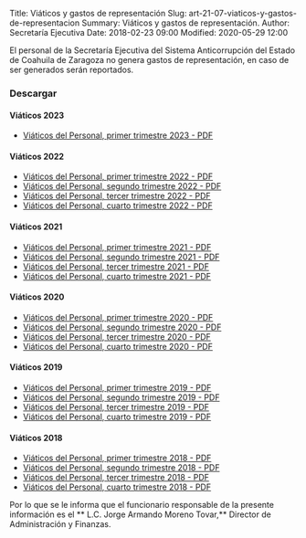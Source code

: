 Title: Viáticos y gastos de representación
Slug: art-21-07-viaticos-y-gastos-de-representacion
Summary: Viáticos y gastos de representación.
Author: Secretaría Ejecutiva
Date: 2018-02-23 09:00
Modified: 2020-05-29 12:00


 <script src="../date.js"></script>
<div id="date"> </div>

El personal de la Secretaría Ejecutiva del Sistema Anticorrupción del Estado de Coahuila de Zaragoza no genera gastos de representación, en caso de ser generados serán reportados.

### Descargar


#### Viáticos 2023

* [Viáticos del Personal, primer trimestre 2023 - PDF](viaticos-personal-2023-04.pdf)

#### Viáticos 2022

* [Viáticos del Personal, primer trimestre 2022 - PDF](viaticos-personal-2022-01.pdf)
* [Viáticos del Personal, segundo trimestre 2022 - PDF](viaticos-personal-2022-06.pdf)
* [Viáticos del Personal, tercer trimestre 2022 - PDF](viaticos-personal-2022-09.pdf)
* [Viáticos del Personal, cuarto trimestre 2022 - PDF](viaticos-personal-2022-12-2.pdf)

#### Viáticos 2021

* [Viáticos del Personal, primer trimestre 2021 - PDF](viaticos-personal-2021-03.pdf)
* [Viáticos del Personal, segundo trimestre 2021 - PDF](viaticos-personal-2021-06.pdf)
* [Viáticos del Personal, tercer trimestre 2021 - PDF](viaticos-personal-2021-09.pdf)
* [Viáticos del Personal, cuarto trimestre 2021 - PDF](viaticos-personal-2021-12.pdf)

#### Viáticos 2020

* [Viáticos del Personal, primer trimestre 2020 - PDF](viaticos-personal-2020-03.pdf)
* [Viáticos del Personal, segundo trimestre 2020 - PDF](viaticos-personal-2020-06.pdf)
* [Viáticos del Personal, tercer trimestre 2020 - PDF](viaticos-personal-2020-09.pdf)
* [Viáticos del Personal, cuarto trimestre 2020 - PDF](viaticos-personal-2020-12.pdf)


#### Viáticos 2019

* [Viáticos del Personal, primer trimestre 2019 - PDF](viaticos-personal-2019-03.pdf)
* [Viáticos del Personal, segundo trimestre 2019 - PDF](viaticos-personal-2019-06.pdf)
* [Viáticos del Personal, tercer trimestre 2019 - PDF](viaticos-personal-2019-09.pdf)
* [Viáticos del Personal, cuarto trimestre 2019 - PDF](viaticos-personal-2019-12.pdf)

#### Viáticos 2018

* [Viáticos del Personal, primer trimestre 2018 - PDF](viaticos-personal-2018-03.pdf)
* [Viáticos del Personal, segundo trimestre 2018 - PDF](viaticos-personal-2018-06.pdf)
* [Viáticos del Personal, tercer trimestre 2018 - PDF](viaticos-personal-2018-09.pdf)
* [Viáticos del Personal, cuarto trimestre 2018 - PDF](viaticos-personal-2018-12.pdf)

Por lo que se le informa que el funcionario responsable de la presente información es el ** L.C. Jorge Armando Moreno Tovar,** Director de Administración y Finanzas.
